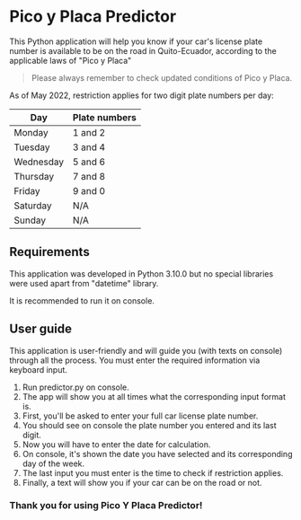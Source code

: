 # Pico y Placa Predictor

This Python application will help you know if your car's license plate number is available to be on the road in Quito-Ecuador, according to the applicable laws of "Pico y Placa"

> Please always remember to check updated conditions of Pico y Placa.

As of May 2022, restriction applies for two digit plate numbers per day:

| Day       | Plate numbers |
| --------- | ------------- |
| Monday    | 1 and 2       |
| Tuesday   | 3 and 4       |
| Wednesday | 5 and 6       |
| Thursday  | 7 and 8       |
| Friday    | 9 and 0       |
| Saturday  | N/A           |
| Sunday    | N/A           |

## Requirements

This application was developed in Python 3.10.0 but no special libraries were used apart from "datetime" library.

It is recommended to run it on console.

## User guide

This application is user-friendly and will guide you (with texts on console) through all the process. You must enter the required information via keyboard input.

1. Run predictor.py on console.
2. The app will show you at all times what the corresponding input format is.
3. First, you'll be asked to enter your full car license plate number.
4. You should see on console the plate number you entered and its last digit.
5. Now you will have to enter the date for calculation.
6. On console, it's shown the date you have selected and its corresponding day of the week.
7. The last input you must enter is the time to check if restriction applies.
8. Finally, a text will show you if your car can be on the road or not.

### Thank you for using Pico Y Placa Predictor!
